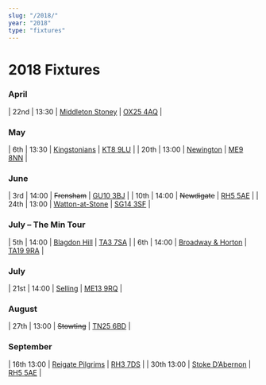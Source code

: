 ```yaml
---
slug: "/2018/"
year: "2018"
type: "fixtures"
---
```


# 2018 Fixtures

### April

| 22nd | 13:30 | [Middleton Stoney](2018/games/middleton-stoney) | [OX25 4AQ](https//goo.gl/maps/2oHFhgW7cVt) |

### May


| 6th | 13:30 | [Kingstonians](2018/games/kingstonians) | [KT8 9LU](https//goo.gl/maps/4kwjPyThUMkyQfhe8) |
| 20th | 13:00 | [Newington](2018/games/newington) | [ME9 8NN](https//goo.gl/maps/2XwQKWc9brr) |

### June

| 3rd | 14:00 | <del>Frensham</del> | [GU10 3BJ](https//goo.gl/maps/xBUZvPU1vnK2) |
| 10th | 14:00 | <del>Newdigate</del> | [RH5 5AE](http://goo.gl/maps/2RKzj) |
| 24th | 13:00 | [Watton-at-Stone](2018/games/watton-at-stone) | [SG14 3SF](https://goo.gl/maps/2oHFhgW7cVt) |

### July – The Min Tour

| 5th | 14:00 | [Blagdon Hill](2018/games/blagdon-hill) | [TA3 7SA](https//goo.gl/maps/H6iLZLNcja12) |
| 6th | 14:00 | [Broadway & Horton](2018/games/broadway-and-horton) | [TA19 9RA](https//goo.gl/maps/hVamJL8if6v) |

### July

| 21st | 14:00 | [Selling](2018/games/selling) | [ME13 9RQ](https//goo.gl/maps/QeLhjBkEbJr) |

### August

| 27th | 13:00 | <del>Stowting</del> | [TN25 6BD](https//goo.gl/maps/5KNmaMe6Wb42) |

### September

| 16th  13:00 | [Reigate Pilgrims](2018/games/reigate-pilgrims) | [RH3 7DS](https//goo.gl/maps/APtKSjuaQ5v) |
| 30th  13:00 | [Stoke D’Abernon](2018/games/reigate-pilgrims) | [RH5 5AE](http://goo.gl/maps/2RKzj) |

